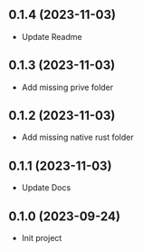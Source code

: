 
## 0.1.4 (2023-11-03)
- Update Readme

## 0.1.3 (2023-11-03)
- Add missing prive folder

## 0.1.2 (2023-11-03)
- Add missing native rust folder

## 0.1.1 (2023-11-03)
- Update Docs

## 0.1.0 (2023-09-24)
- Init project